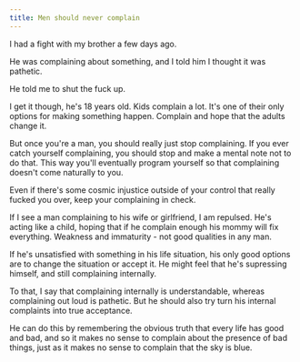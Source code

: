 ```yaml
---
title: Men should never complain
---
```

I had a fight with my brother a few days ago.

He was complaining about something, and I told him I thought it was pathetic.

He told me to shut the fuck up.

I get it though, he's 18 years old.  Kids complain a lot. It's one of their only options for making something happen. Complain and hope that the adults change it.

But once you're a man, you should really just stop complaining.  If you ever catch yourself complaining, you should stop and make a mental note not to do that.  This way you'll eventually program yourself so that complaining doesn't come naturally to you.

Even if there's some cosmic injustice outside of your control that really fucked you over, keep your complaining in check.

If I see a man complaining to his wife or girlfriend, I am repulsed. He's acting like a child, hoping that if he complain enough his mommy will fix everything. Weakness and immaturity - not good qualities in any man.

If he's unsatisfied with something in his life situation, his only good options are to change the situation or accept it. He might feel that he's supressing himself, and still complaining internally. 

To that, I say that complaining internally is understandable, whereas complaining out loud is pathetic. But he should also try turn his internal complaints into true acceptance. 

He can do this by remembering the obvious truth that every life has good and bad, and so it makes no sense to complain about the presence of bad things, just as it makes no sense to complain that the sky is blue. 